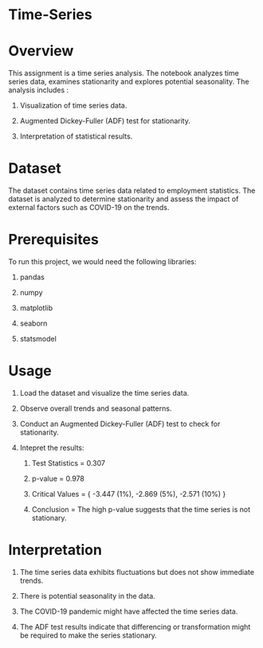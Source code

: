 # Time-Series

# Overview

This assignment is a time series analysis. The notebook analyzes time series data, examines stationarity and explores potential seasonality. The analysis includes :

1. Visualization of time series data.

2. Augmented Dickey-Fuller (ADF) test for stationarity.

3. Interpretation of statistical results.

# Dataset

The dataset contains time series data related to employment statistics. The dataset is analyzed to determine stationarity and assess the impact of external factors such as COVID-19 on the trends.

# Prerequisites

To run this project, we would need the following libraries:

1. pandas

2. numpy

3. matplotlib

4. seaborn

5. statsmodel

# Usage

1. Load the dataset and visualize the time series data.

2. Observe overall trends and seasonal patterns.

3. Conduct an Augmented Dickey-Fuller (ADF) test to check for stationarity.

4. Intepret the results:

    1. Test Statistics = 0.307
  
    2. p-value = 0.978
  
    3. Critical Values = { -3.447 (1%), -2.869 (5%), -2.571 (10%) }
  
    4. Conclusion = The high p-value suggests that the time series is not stationary.

# Interpretation

1. The time series data exhibits fluctuations but does not show immediate trends.

2. There is potential seasonality in the data.

3. The COVID-19 pandemic might have affected the time series data.

4. The ADF test results indicate that differencing or transformation might be required to make the series stationary.
